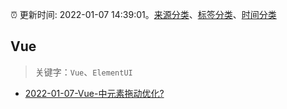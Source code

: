 :alarm_clock: 更新时间: 2022-01-07 14:39:01。[来源分类](../README.md)、[标签分类](../TAGS.md)、[时间分类](../TIMELINE.md)

## Vue


> 关键字：`Vue`、`ElementUI`



- [2022-01-07-Vue-中元素拖动优化?](https://www.v2ex.com/t/826882) 